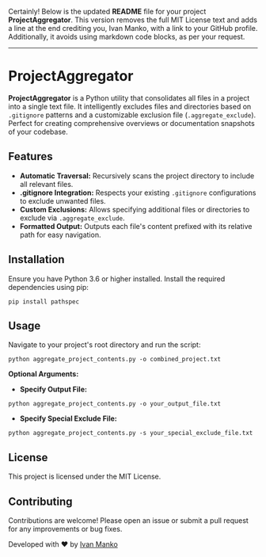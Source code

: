 Certainly! Below is the updated **README** file for your project **ProjectAggregator**. This version removes the full MIT License text and adds a line at the end crediting you, Ivan Manko, with a link to your GitHub profile. Additionally, it avoids using markdown code blocks, as per your request.

---

# ProjectAggregator

**ProjectAggregator** is a Python utility that consolidates all files in a project into a single text file. It intelligently excludes files and directories based on `.gitignore` patterns and a customizable exclusion file (`.aggregate_exclude`). Perfect for creating comprehensive overviews or documentation snapshots of your codebase.

## Features

- **Automatic Traversal:** Recursively scans the project directory to include all relevant files.
- **.gitignore Integration:** Respects your existing `.gitignore` configurations to exclude unwanted files.
- **Custom Exclusions:** Allows specifying additional files or directories to exclude via `.aggregate_exclude`.
- **Formatted Output:** Outputs each file's content prefixed with its relative path for easy navigation.

## Installation

Ensure you have Python 3.6 or higher installed. Install the required dependencies using pip:

`pip install pathspec`

## Usage

Navigate to your project's root directory and run the script:

`python aggregate_project_contents.py -o combined_project.txt`

**Optional Arguments:**

- **Specify Output File:**

`python aggregate_project_contents.py -o your_output_file.txt`

- **Specify Special Exclude File:**

`python aggregate_project_contents.py -s your_special_exclude_file.txt`

## License

This project is licensed under the MIT License.

## Contributing

Contributions are welcome! Please open an issue or submit a pull request for any improvements or bug fixes.

Developed with ❤️ by [Ivan Manko](https://github.com/ivanmanko/)
